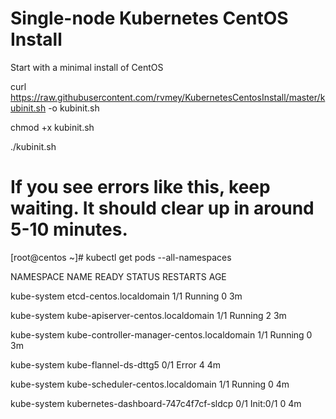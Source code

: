 # Single-node Kubernetes CentOS Install

Start with a minimal install of CentOS

curl https://raw.githubusercontent.com/rvmey/KubernetesCentosInstall/master/kubinit.sh -o kubinit.sh

chmod +x kubinit.sh

./kubinit.sh

# If you see errors like this, keep waiting.  It should clear up in around 5-10 minutes.

[root@centos ~]# kubectl get pods --all-namespaces

NAMESPACE     NAME                                         READY     STATUS     RESTARTS   AGE

kube-system   etcd-centos.localdomain                      1/1       Running    0          3m

kube-system   kube-apiserver-centos.localdomain            1/1       Running    2          3m

kube-system   kube-controller-manager-centos.localdomain   1/1       Running    0          3m

kube-system   kube-flannel-ds-dttg5                        0/1       Error      4          4m

kube-system   kube-scheduler-centos.localdomain            1/1       Running    0          4m

kube-system   kubernetes-dashboard-747c4f7cf-sldcp         0/1       Init:0/1   0          4m

